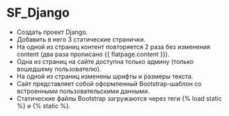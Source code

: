 # SF_Django

* Создать проект Django.
* Добавить в него 3 статические странички.
* На одной из страниц контент повторяется 2 раза без изменения content (два раза прописано {{ flatpage.content }}).
* Одна из страниц на сайте доступна только админу (только вошедшему пользователю).
* На одной из страниц изменены шрифты и размеры текста.
* Сайт представляет собой оформленный Bootstrap-шаблон со встроенными пользовательскими данными.
* Статические файлы Bootstrap загружаются через теги {% load static %} и {% static %}.
